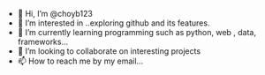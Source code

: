 - 👋 Hi, I’m @choyb123
- 👀 I’m interested in ..exploring github and its features.
- 🌱 I’m currently learning programming such as python, web , data, frameworks...
- 💞️ I’m looking to collaborate on interesting projects
- 📫 How to reach me by my email...

<!---
choyb123/choyb123 is a ✨ special ✨ repository because its `README.md` (this file) appears on your GitHub profile.
You can click the Preview link to take a look at your changes.
--->
